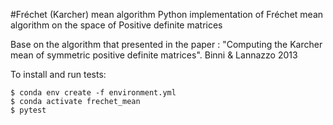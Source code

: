 #Fréchet (Karcher) mean algorithm
Python implementation of Fréchet mean algorithm on the space of Positive definite matrices

Base on the algorithm that presented in the paper :
"Computing the Karcher mean of symmetric positive definite matrices". Binni & Lannazzo 2013


To install and run tests:

```
$ conda env create -f environment.yml
$ conda activate frechet_mean
$ pytest 

```




